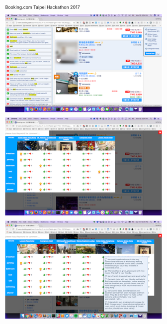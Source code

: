 Booking.com Taipei Hackathon 2017


![listing](https://github.com/bryanyuan2/booking-com-hackathon/blob/master/screenshots/listing.png?raw=true)

![listing](https://github.com/bryanyuan2/booking-com-hackathon/blob/master/screenshots/pktable-1.png?raw=true)

![listing](https://github.com/bryanyuan2/booking-com-hackathon/blob/master/screenshots/pktable-2.png?raw=true)